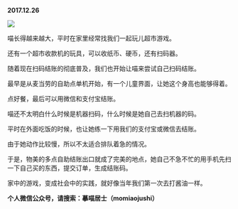 
          
            
**2017.12.26**



![](//upload-images.jianshu.io/upload_images/51001-89f7b46ac9e67b89.jpg)




喵长得越来越大，平时在家里经常找我们一起玩儿超市游戏。

还有一个超市收款机的玩具，可以收纸币、硬币，还有扫码器。

随着现在扫码结账的彻底普及，我们也开始让喵来尝试自己扫码结账。

最早是从麦当劳的自助点单机开始，有一个儿童界面，让她这个身高也能够得着。

点好餐，最后可以用微信和支付宝结账。

喵还不太明白什么时候是机器扫码，什么时候是她自己去扫机器的码。

平时在外面吃饭的时候，也让她练一下用我们的支付宝或微信去结账。

由于她动作比较慢，所以不太适合排队着急的情况。

于是，物美的多点自助结账出口就成了完美的地点，她自己不急不忙的用手机先扫一下自己买的东西，提交订单，生成结账码。

家中的游戏，变成社会中的实践，就好像当年我们第一次去打酱油一样。


**个人微信公众号，请搜索：摹喵居士（momiaojushi）**

          
        